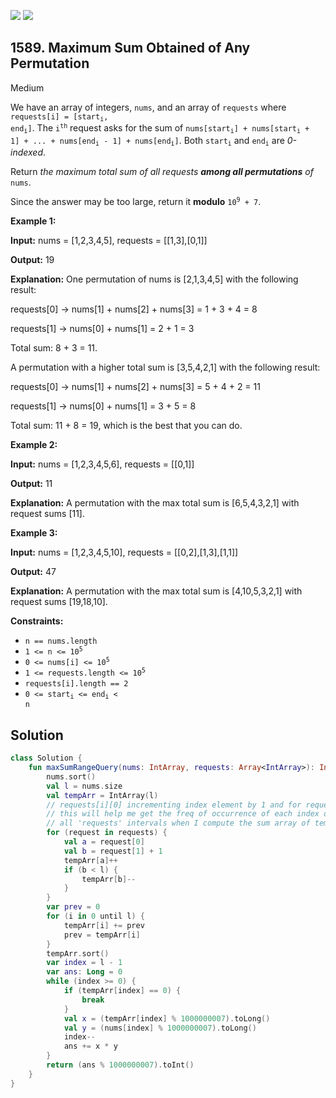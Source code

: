 [![](https://img.shields.io/github/stars/javadev/LeetCode-in-Kotlin?label=Stars&style=flat-square)](https://github.com/javadev/LeetCode-in-Kotlin)
[![](https://img.shields.io/github/forks/javadev/LeetCode-in-Kotlin?label=Fork%20me%20on%20GitHub%20&style=flat-square)](https://github.com/javadev/LeetCode-in-Kotlin/fork)

## 1589\. Maximum Sum Obtained of Any Permutation

Medium

We have an array of integers, `nums`, and an array of `requests` where <code>requests[i] = [start<sub>i</sub>, end<sub>i</sub>]</code>. The <code>i<sup>th</sup></code> request asks for the sum of <code>nums[start<sub>i</sub>] + nums[start<sub>i</sub> + 1] + ... + nums[end<sub>i</sub> - 1] + nums[end<sub>i</sub>]</code>. Both <code>start<sub>i</sub></code> and <code>end<sub>i</sub></code> are _0-indexed_.

Return _the maximum total sum of all requests **among all permutations** of_ `nums`.

Since the answer may be too large, return it **modulo** <code>10<sup>9</sup> + 7</code>.

**Example 1:**

**Input:** nums = [1,2,3,4,5], requests = \[\[1,3],[0,1]]

**Output:** 19

**Explanation:** One permutation of nums is [2,1,3,4,5] with the following result:

requests[0] -> nums[1] + nums[2] + nums[3] = 1 + 3 + 4 = 8

requests[1] -> nums[0] + nums[1] = 2 + 1 = 3

Total sum: 8 + 3 = 11.

A permutation with a higher total sum is [3,5,4,2,1] with the following result:

requests[0] -> nums[1] + nums[2] + nums[3] = 5 + 4 + 2 = 11

requests[1] -> nums[0] + nums[1] = 3 + 5 = 8

Total sum: 11 + 8 = 19, which is the best that you can do.

**Example 2:**

**Input:** nums = [1,2,3,4,5,6], requests = \[\[0,1]]

**Output:** 11

**Explanation:** A permutation with the max total sum is [6,5,4,3,2,1] with request sums [11].

**Example 3:**

**Input:** nums = [1,2,3,4,5,10], requests = \[\[0,2],[1,3],[1,1]]

**Output:** 47

**Explanation:** A permutation with the max total sum is [4,10,5,3,2,1] with request sums [19,18,10].

**Constraints:**

*   `n == nums.length`
*   <code>1 <= n <= 10<sup>5</sup></code>
*   <code>0 <= nums[i] <= 10<sup>5</sup></code>
*   <code>1 <= requests.length <= 10<sup>5</sup></code>
*   `requests[i].length == 2`
*   <code>0 <= start<sub>i</sub> <= end<sub>i</sub> < n</code>

## Solution

```kotlin
class Solution {
    fun maxSumRangeQuery(nums: IntArray, requests: Array<IntArray>): Int {
        nums.sort()
        val l = nums.size
        val tempArr = IntArray(l)
        // requests[i][0] incrementing index element by 1 and for requests[i][1]+1 decrementing by 1
        // this will help me get the freq of occurrence of each index of array 'nums' in
        // all 'requests' intervals when I compute the sum array of tempArr.
        for (request in requests) {
            val a = request[0]
            val b = request[1] + 1
            tempArr[a]++
            if (b < l) {
                tempArr[b]--
            }
        }
        var prev = 0
        for (i in 0 until l) {
            tempArr[i] += prev
            prev = tempArr[i]
        }
        tempArr.sort()
        var index = l - 1
        var ans: Long = 0
        while (index >= 0) {
            if (tempArr[index] == 0) {
                break
            }
            val x = (tempArr[index] % 1000000007).toLong()
            val y = (nums[index] % 1000000007).toLong()
            index--
            ans += x * y
        }
        return (ans % 1000000007).toInt()
    }
}
```